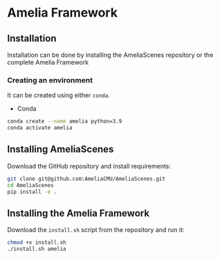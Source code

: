 # Amelia Framework

## Installation

Installation can be done by installing the AmeliaScenes repository or the complete Amelia Framework

### Creating an environment

It can be created using either `conda`.

- Conda

```bash
conda create --name amelia python=3.9
conda activate amelia
```

## Installing AmeliaScenes

Download the GitHub repository and install requirements:

```bash
git clone git@github.com:AmeliaCMU/AmeliaScenes.git
cd AmeliaScenes
pip install -e .
```

## Installing the Amelia Framework

Download the `install.sh` script from the repository and run it:

```bash
chmod +x install.sh
./install.sh amelia
```
